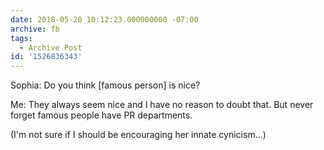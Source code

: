 ```yaml
---
date: 2018-05-20 10:12:23.000000000 -07:00
archive: fb
tags: 
  - Archive Post
id: '1526836343'
---
```


Sophia: Do you think [famous person] is nice?

Me: They always seem nice and I have no reason to doubt that. But never forget famous people have PR departments.

(I'm not sure if I should be encouraging her innate cynicism...)
